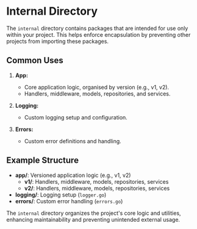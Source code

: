 # Internal Directory

The `internal` directory contains packages that are intended for use only within your project. This helps enforce encapsulation by preventing other projects from importing these packages.

## Common Uses

1. **App:**
   - Core application logic, organised by version (e.g., v1, v2).
   - Handlers, middleware, models, repositories, and services.

2. **Logging:**
   - Custom logging setup and configuration.

3. **Errors:**
   - Custom error definitions and handling.

## Example Structure

- **app/**: Versioned application logic (e.g., v1, v2)
  - **v1/**: Handlers, middleware, models, repositories, services
  - **v2/**: Handlers, middleware, models, repositories, services
- **logging/**: Logging setup (`logger.go`)
- **errors/**: Custom error handling (`errors.go`)

The `internal` directory organizes the project's core logic and utilities, enhancing maintainability and preventing unintended external usage.
